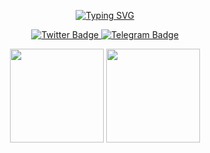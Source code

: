 <!-- Banner / Typing SVG -->
<p align="center">
  <a href="https://git.io/typing-svg">
    <img src="https://readme-typing-svg.demolab.com?font=Lexend&weight=600&size=36&pause=1000&color=2C49F7&center=true&vCenter=true&width=1000&height=100&lines=Welcome+to+Brrrskuy+Github;Enjoyers+Vibes" alt="Typing SVG" />
  </a>
</p>

<!-- Social Links -->
<p align="center">
<a href="https://x.com/brrrskuy" target="_blank">
  <img src="https://img.shields.io/badge/Follow-%20@brrrskuy-29A7DE?style=for-the-badge&logo=x&logoColor=white" alt="Twitter Badge" />
</a>

  <a href="https://t.me/skuyvibes" target="_blank">
    <img src="https://img.shields.io/badge/Join-%20@skuyvibes-29A7DE?style=for-the-badge&logo=telegram&logoColor=white&labelColor=gray" alt="Telegram Badge" />
  </a>
</p>

<!-- GitHub Stats -->
<p align="center">
  <img src="https://github-readme-stats.vercel.app/api?username=brrrskuy&show_icons=true&theme=radical&hide=contribs&count_private=true" height="150" />
  <img src="https://github-readme-stats.vercel.app/api/top-langs/?username=brrrskuy&layout=compact&theme=radical" height="150"/>
</p>
